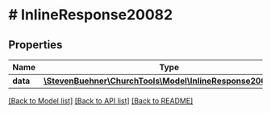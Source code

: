 # # InlineResponse20082

## Properties

Name | Type | Description | Notes
------------ | ------------- | ------------- | -------------
**data** | [**\StevenBuehner\ChurchTools\Model\InlineResponse20082Data**](InlineResponse20082Data.md) |  | [optional]

[[Back to Model list]](../../README.md#models) [[Back to API list]](../../README.md#endpoints) [[Back to README]](../../README.md)
